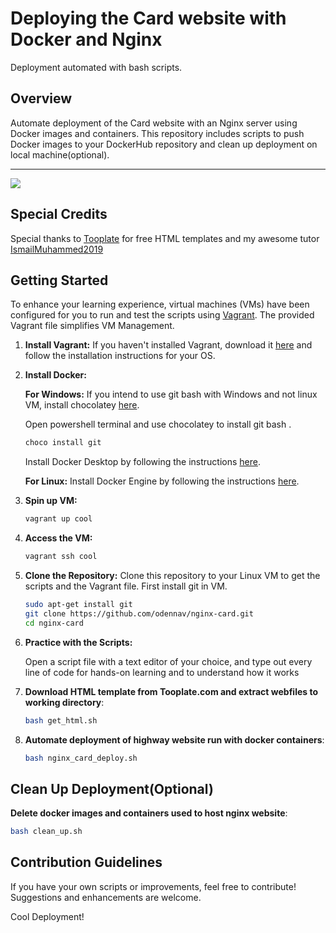 # Deploying the Card website with Docker and Nginx

Deployment automated with bash scripts.

## Overview

Automate deployment of the Card website with an Nginx server using Docker images and containers.
This repository includes scripts to push Docker images to your DockerHub repository and clean up deployment on local machine(optional).

******************
![](https://github.com/odennav/nginx-card/blob/master/the-card.jpg) 

## Special Credits

Special thanks to [Tooplate](https://https://www.tooplate.com/) for free HTML templates
and my awesome tutor [IsmailMuhammed2019](https://github.com/IsmailMuhammed2019)

## Getting Started

To enhance your learning experience, virtual machines (VMs) have been configured for you to run and test the scripts using [Vagrant](https://www.vagrantup.com/).
The provided Vagrant file simplifies VM Management.

1. **Install Vagrant:**
   If you haven't installed Vagrant, download it [here](https://www.vagrantup.com/downloads.html) 
   and follow the installation instructions for your OS.

2. **Install Docker:**

   **For Windows:**
   If you intend to use git bash with Windows and not linux VM, install chocolatey [here](https://chocolatey.org/install).

   Open powershell terminal and use chocolatey to install git bash .
   ```bash
   choco install git
   ```

   Install Docker Desktop by following the instructions [here](https://docs.docker.com/desktop/install/windows/).


   **For Linux:**
   Install Docker Engine by following the instructions [here](https://docs.docker.com/desktop/install/linux/).


3. **Spin up VM:**
    ```bash
   vagrant up cool
   ```

4. **Access the VM:**
   ```bash
   vagrant ssh cool
   ```

5. **Clone the Repository:**
    Clone this repository to your Linux VM to get the scripts and the Vagrant file. First install git in VM.

   ```bash
   sudo apt-get install git
   git clone https://github.com/odennav/nginx-card.git
   cd nginx-card
   ```

6. **Practice with the Scripts:**

   Open a script file with a text editor of your choice, and type out every line of code for hands-on learning and to understand how it works


7. **Download HTML template from Tooplate.com and extract webfiles to working directory**:
   ```bash
   bash get_html.sh
   ```
8. **Automate deployment of highway website run with docker containers**:
   ```bash
   bash nginx_card_deploy.sh
   ```

## Clean Up Deployment(Optional)
   **Delete docker images and containers used to host nginx website**:
   ```bash
   bash clean_up.sh 
   ```
## Contribution Guidelines
   If you have your own scripts or improvements, feel free to contribute! Suggestions and enhancements are welcome.

Cool Deployment!
